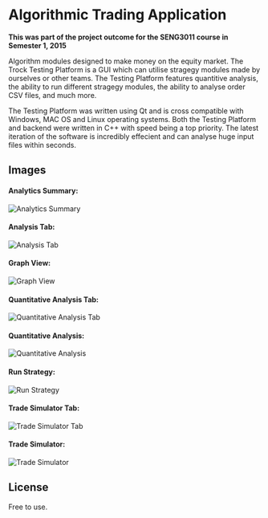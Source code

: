 Algorithmic Trading Application
=========
**This was part of the project outcome for the SENG3011 course in Semester 1, 2015**

Algorithm modules designed to make money on the equity market.
The Trock Testing Platform is a GUI which can utilise stragegy modules made by ourselves or other teams.
The Testing Platform features quantitive analysis, the ability to run different stragegy modules, the ability to analyse order CSV files, and much more.

The Testing Platform was written using Qt and is cross compatible with Windows, MAC OS and Linux operating systems.
Both the Testing Platform and backend were written in C++ with speed being a top priority.
The latest iteration of the software is incredibly effecient and can analyse huge input files within seconds.

Images
-----

<h4>Analytics Summary:</h4>

![Analytics Summary](/../screenshots/screenshots/analysis%20summary.png?raw=true "Analytics Summary")

<h4>Analysis Tab:</h4>

![Analysis Tab](/../screenshots/screenshots/analysis%20tab.png?raw=true "Analysis Tab")

<h4>Graph View:</h4>

![Graph View](/../screenshots/screenshots/graph%20view.png?raw=true "Graph View")

<h4>Quantitative Analysis Tab:</h4>

![Quantitative Analysis Tab](/../screenshots/screenshots/quantitative%20analysis%20tab.png?raw=true "Quantitative Analysis Tab")

<h4>Quantitative Analysis:</h4>

![Quantitative Analysis](/../screenshots/screenshots/quantitative%20analysis.png?raw=true "Quantitative Analysis")

<h4>Run Strategy:</h4>

![Run Strategy](/../screenshots/screenshots/run%20strategy.png?raw=true "Run Strategy")

<h4>Trade Simulator Tab:</h4>

![Trade Simulator Tab](/../screenshots/screenshots/trade%20simulator%20tab.png?raw=true "Trade Simulator Tab")

<h4>Trade Simulator:</h4>

![Trade Simulator](/../screenshots/screenshots/trade%20simulator.png?raw=true "Trade Simulator")


License
----
Free to use.
